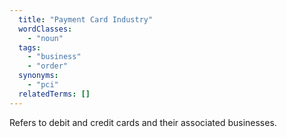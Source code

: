 ```yaml
---
  title: "Payment Card Industry"
  wordClasses:
    - "noun"
  tags:
    - "business"
    - "order"
  synonyms:
    - "pci"
  relatedTerms: []
---
```

Refers to debit and credit cards and their associated businesses.
